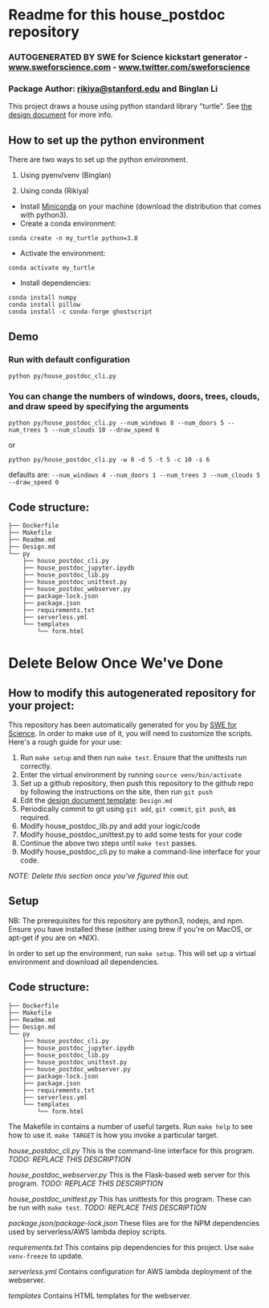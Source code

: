 # Readme for this house_postdoc repository

### AUTOGENERATED BY SWE for Science kickstart generator - www.sweforscience.com - www.twitter.com/sweforscience 

### Package Author: rikiya@stanford.edu and Binglan Li

This project draws a house using python standard library "turtle". See [the design document](Design.md) for more info.

## How to set up the python environment

There are two ways to set up the python environment.

1. Using pyenv/venv (Binglan)

1. Using conda (Rikiya)
- Install [Miniconda](https://docs.conda.io/en/latest/miniconda.html#linux-installers) on your machine (download the distribution that comes with python3).  
- Create a conda environment:
```
conda create -n my_turtle python=3.8
```  
- Activate the environment:
```
conda activate my_turtle
```
- Install dependencies:
```
conda install numpy
conda install pillow
conda install -c conda-forge ghostscript  
```

## Demo
### Run with default configuration
```
python py/house_postdoc_cli.py
```

### You can change the numbers of windows, doors, trees, clouds, and draw speed by specifying the arguments
```
python py/house_postdoc_cli.py --num_windows 8 --num_doors 5 --num_trees 5 --num_clouds 10 --draw_speed 6
```
or
```
python py/house_postdoc_cli.py -w 8 -d 5 -t 5 -c 10 -s 6
```
defaults are: `--num_windows 4 --num_doors 1 --num_trees 3 --num_clouds 5 --draw_speed 0`

## Code structure:
```.
├── Dockerfile
├── Makefile
├── Readme.md
├── Design.md
└── py
    ├── house_postdoc_cli.py
    ├── house_postdoc_jupyter.ipydb
    ├── house_postdoc_lib.py
    ├── house_postdoc_unittest.py
    ├── house_postdoc_webserver.py
    ├── package-lock.json
    ├── package.json
    ├── requirements.txt
    ├── serverless.yml
    └── templates
        └── form.html 
```
  
  
  
# Delete Below Once We've Done  
  
  
  
  
  
## How to modify this autogenerated repository for your project:

This repository has been automatically generated for you by [SWE for Science](www.sweforscience.com).  In order to make use of it, you will need to customize the scripts. Here's a rough guide for your use:

1. Run `make setup` and then run `make test`.  Ensure that the unittests run correctly.
1. Enter the virtual environment by running `source venv/bin/activate`
1. Set up a github repository, then push this repository to the github repo by following the instructions on the site, then run `git push`
1. Edit the [design document template](Design.md): `Design.md`
1. Periodically commit to git using `git add`, `git commit`, `git push`, as required.
1. Modify house_postdoc_lib.py and add your logic/code
1. Modify house_postdoc_unittest.py to add some tests for your code
1. Continue the above two steps until `make test` passes.
1. Modify house_postdoc_cli.py to make a command-line interface for your code.
<!-- 1. Modify (or delete) house_postdoc_webserver.py -->
<!-- 1. You may add additional python dependencies using pip install *but ensure that your venv is activated before doing so, and ensure that you run `make venv-freeze` before committing and pushing code* -->
<!-- 1. If you are using a webserver, you may deploy code to *AWS Lambda* by running `sls deploy` from the `py/` directory.  You may need to edit the `serverless.yml` file. Before doing this, you will need to go to the [AWS IAM console](https://console.aws.amazon.com/iam/home#/users$new?step=details) and  grant the following permissions to the AWS IAM account which you're using here: 
```IAMFullAccess
  AmazonS3FullAccess
  AmazonAPIGatewayInvokeFullAccess
  CloudWatchFullAccess
  AmazonAPIGatewayAdministrator
  AWSCloudFormationFullAccess
  AWSLambda_FullAccess 
  ``` -->


 *_NOTE: Delete this  section once you've figured this out._*


## Setup

NB: The prerequisites for this repository are python3, nodejs, and npm. Ensure you have installed these (either using brew if you're on MacOS, or apt-get if you are on *NIX).

In order to set up the environment, run `make setup`. This will set up a virtual environment and download all dependencies.


## Code structure:
```.
├── Dockerfile
├── Makefile
├── Readme.md
├── Design.md
└── py
    ├── house_postdoc_cli.py
    ├── house_postdoc_jupyter.ipydb
    ├── house_postdoc_lib.py
    ├── house_postdoc_unittest.py
    ├── house_postdoc_webserver.py
    ├── package-lock.json
    ├── package.json
    ├── requirements.txt
    ├── serverless.yml
    └── templates
        └── form.html 
```

The Makefile in contains a number of useful targets. Run `make help` to see how to use it. `make TARGET` is how you invoke a particular target.

*house_postdoc_cli.py* This is the command-line interface for this program. _TODO: REPLACE THIS DESCRIPTION_

*house_postdoc_webserver.py* This is the Flask-based web server for this program. _TODO: REPLACE THIS DESCRIPTION_

*house_postdoc_unittest.py* This has unittests for this program. These can be run with `make test`.  _TODO: REPLACE THIS DESCRIPTION_

*package.json/package-lock.json* These files are for the NPM dependencies used by serverless/AWS lambda deploy scripts.

*requirements.txt* This contains pip dependencies for this project. Use `make venv-freeze` to update.

*serverless.yml* Contains configuration for AWS lambda deployment of the webserver.

*templates* Contains HTML templates for the webserver.

